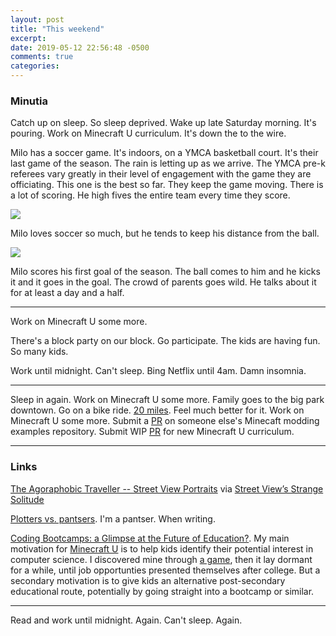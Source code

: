 ```yaml
---
layout: post
title: "This weekend"
excerpt: 
date: 2019-05-12 22:56:48 -0500
comments: true
categories: 
---
```


### Minutia

Catch up on sleep. So sleep deprived. Wake up late Saturday morning. It's pouring. Work on Minecraft U curriculum. It's down the to the wire. 

Milo has a soccer game. It's indoors, on a YMCA basketball court. It's their last game of the season. The rain is letting up as we arrive. The YMCA pre-k referees vary greatly in their level of engagement with the game they are officiating. This one is the best so far. They keep the game moving. There is a lot of scoring. He high fives the entire team every time they score.

![]({{site.baseurl}}/assets/2019/05/milo_soccer1.jpg)

Milo loves soccer so much, but he tends to keep his distance from the ball.

![]({{site.baseurl}}/assets/2019/05/milo_soccer2.jpg)

Milo scores his first goal of the season. The ball comes to him and he kicks it and it goes in the goal. The crowd of parents goes wild. He talks about it for at least a day and a half.

---

Work on Minecraft U some more. 

There's a block party on our block. Go participate. The kids are having fun. So many kids.

Work until midnight. Can't sleep. Bing Netflix until 4am. Damn insomnia. 

---

Sleep in again. Work on Minecraft U some more. Family goes to the big park downtown. Go on a bike ride. [20 miles](https://www.strava.com/activities/2363007777). Feel much better for it. Work on Minecraft U some more. Submit a [PR](https://github.com/TheGreyGhost/MinecraftByExample/pull/51) on someone else's Minecaft modding examples repository. Submit WIP [PR](https://github.com/MinecraftU/mcu-curriculum/pull/22) for new Minecraft U curriculum. 

---

### Links

[The Agoraphobic Traveller -- Street View Portraits](https://www.theagoraphobictraveller.com/) via [Street View’s Strange Solitude](http://idealistmag.com/solitude/agoraphobic-traveler-street-view-portraits/)

[Plotters vs. pantsers](https://twitter.com/DSilvermint/status/1125856091261136896). I'm a pantser. When writing.

[Coding Bootcamps: a Glimpse at the Future of Education?](http://theengineeringmanager.com/current-affairs/coding-bootcamps-a-glimpse-at-the-future-of-education/). My main motivation for [Minecraft U](http://minecraftu.org/) is to help kids identify their potential interest in computer science. I discovered mine through [a game](https://en.wikipedia.org/wiki/Omega_(video_game)), then it lay dormant for a while, until job opportunties presented themselves after college. But a secondary motivation is to give kids an alternative post-secondary educational route, potentially by going straight into a bootcamp or similar.

---

Read and work until midnight. Again. Can't sleep. Again.



